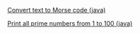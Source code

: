 [Convert text to Morse code (java)](Text_to_Morse_java_Text_to_Morse.md)


[Print all prime numbers from 1 to 100 (java)](Prime_Numbers_java_Prime_Numbers.md)


